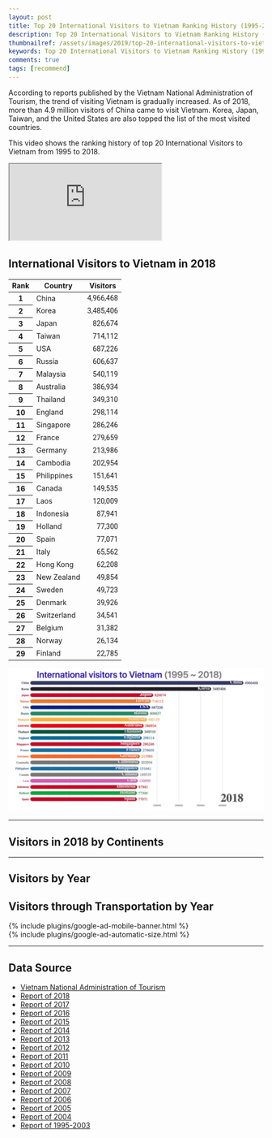 ```yaml
---
layout: post
title: Top 20 International Visitors to Vietnam Ranking History (1995-2018)
description: Top 20 International Visitors to Vietnam Ranking History (1995-2018). China, Korea, Japan, Taiwan, and the United States are also topped the list of the most visited countries.
thumbnailref: /assets/images/2019/top-20-international-visitors-to-vietnam-ranking-history-from-1995-to-2018.png
keywords: Top 20 International Visitors to Vietnam Ranking History (1995-2018)
comments: true
tags: [recommend]
---
```


According to reports published by the Vietnam National Administration of Tourism, the trend of visiting Vietnam is gradually increased. As of 2018, more than 4.9 million visitors of China came to visit Vietnam. Korea, Japan, Taiwan, and the United States are also topped the list of the most visited countries.

This video shows the ranking history of top 20 International Visitors to Vietnam from 1995 to 2018.

<div class="embed-responsive embed-responsive-16by9">
  <iframe class="embed-responsive-item" src="https://www.youtube.com/embed/tNWlx-lMMr8" allowfullscreen></iframe>
</div>

<i class="mt-5"></i>

## International Visitors to Vietnam in 2018

<link href="https://fonts.googleapis.com/css?family=Roboto" rel="stylesheet">
<style>
.visitors-ranking tbody tr td:last-child {text-align: right;font-family: 'Roboto', sans-serif;}
</style>
<table class="visitors-ranking table table-striped table-sm">
  <thead>
    <tr>
      <th>Rank</th>
      <th>Country</th>
      <th>Visitors</th>
    </tr>
  </thead>
  <tbody>
    <tr><th>1</th><td>China</td><td>4,966,468</td></tr>
    <tr><th>2</th><td>Korea</td><td>3,485,406</td></tr>
    <tr><th>3</th><td>Japan</td><td>826,674</td></tr>
    <tr><th>4</th><td>Taiwan</td><td>714,112</td></tr>
    <tr><th>5</th><td>USA</td><td>687,226</td></tr>
    <tr><th>6</th><td>Russia</td><td>606,637</td></tr>
    <tr><th>7</th><td>Malaysia</td><td>540,119</td></tr>
    <tr><th>8</th><td>Australia</td><td>386,934</td></tr>
    <tr><th>9</th><td>Thailand</td><td>349,310</td></tr>
    <tr><th>10</th><td>England</td><td>298,114</td></tr>
    <tr><th>11</th><td>Singapore</td><td>286,246</td></tr>
    <tr><th>12</th><td>France</td><td>279,659</td></tr>
    <tr><th>13</th><td>Germany</td><td>213,986</td></tr>
    <tr><th>14</th><td>Cambodia</td><td>202,954</td></tr>
    <tr><th>15</th><td>Philippines</td><td>151,641</td></tr>
    <tr><th>16</th><td>Canada</td><td>149,535</td></tr>
    <tr><th>17</th><td>Laos</td><td>120,009</td></tr>
    <tr><th>18</th><td>Indonesia</td><td>87,941</td></tr>
    <tr><th>19</th><td>Holland</td><td>77,300</td></tr>
    <tr><th>20</th><td>Spain</td><td>77,071</td></tr>
    <tr><th>21</th><td>Italy</td><td>65,562</td></tr>
    <tr><th>22</th><td>Hong Kong</td><td>62,208</td></tr>
    <tr><th>23</th><td>New Zealand</td><td>49,854</td></tr>
    <tr><th>24</th><td>Sweden </td><td>49,723</td></tr>
    <tr><th>25</th><td>Denmark</td><td>39,926</td></tr>
    <tr><th>26</th><td>Switzerland</td><td>34,541</td></tr>
    <tr><th>27</th><td>Belgium</td><td>31,382</td></tr>
    <tr><th>28</th><td>Norway </td><td>26,134</td></tr>
    <tr><th>29</th><td>Finland</td><td>22,785</td></tr>
  </tbody>
</table>

![Top 20 International Visitors to Vietnam Ranking History (1995-2018)](/assets/images/2019/top-20-international-visitors-to-vietnam-ranking-history-from-1995-to-2018.png)

---

<script src="/assets/js/Chart.min.js"></script>

<script>
window.chartColors = {
  red: 'rgb(255, 99, 132)',
  orange: 'rgb(255, 159, 64)',
  yellow: 'rgb(255, 205, 86)',
  green: 'rgb(75, 192, 192)',
  blue: 'rgb(54, 162, 235)',
  purple: 'rgb(153, 102, 255)',
  grey: 'rgb(201, 203, 207)'
};
</script>

## Visitors in 2018 by Continents

<canvas id="Visitors2018ByContinents" class="embed-responsive embed-responsive-16by9"></canvas>
<script>
  var ctx = document.getElementById("Visitors2018ByContinents").getContext('2d');
  var myDoughnutChart = new Chart(ctx, {
      type: 'doughnut',
      data: {
        datasets: [{
          data: [
            12075466,
            903830,
            2037915,
            437819,
            42761,
          ],
          backgroundColor: [
            window.chartColors.red,
            window.chartColors.orange,
            window.chartColors.yellow,
            window.chartColors.green,
            window.chartColors.blue,
          ],
          label: 'Dataset 1'
        }],
        labels: [
          'Asia',
          'America',
          'Europe',
          'Oceania',
          'Africa'
        ]
      },
      options: {
        responsive: true,
        legend: {
          position: 'top',
        },
        animation: {
          animateScale: true,
          animateRotate: true
        }
      }
  });
</script>

---

## Visitors by Year

<canvas id="VisitorsByYear" class="embed-responsive embed-responsive-16by9"></canvas>
<script>
var ctx = document.getElementById("VisitorsByYear").getContext('2d');
var myChart = new Chart(ctx, {
    type: 'line',
    data: {
        labels: ["1995","1996","1997","1998","1999","2000","2001","2002","2003","2004","2005","2006","2007","2008","2009","2010","2011","2012","2013","2014","2015","2016","2017","2018"],
        datasets: [{
            label: 'Visitors',
            data: [1351300,1607200,1715600,1520100,1781800,2140100,2330800,2628200,2429600,2927876,3467757,3583486,4171564,4253740,3772359,5049855,6014032,6847678,7572352,7874312,7943651,10012735,12922151,15497791],
            backgroundColor: 'rgba(54, 162, 235, 0.2)',
            borderColor: 'rgba(54, 162, 235, 1)',
            borderWidth: 1
        }]
    }
});
</script>

## Visitors through Transportation by Year

<canvas id="VisitorsThroughTransportationByYear" class="embed-responsive embed-responsive-16by9"></canvas>
<script>
let mode = 'index';
let intersect = true
var ctx = document.getElementById("VisitorsThroughTransportationByYear").getContext('2d');
var myChart = new Chart(ctx, {
    type: 'line',
    data: {
        labels: ["1995","1996","1997","1998","1999","2000","2001","2002","2003","2004","2005","2006","2007","2008","2009","2010","2011","2012","2013","2014","2015","2016","2017","2018"],
        datasets: [{
          label: 'by air',
          data: [1206800,939600,1033700,873700,1022100,1113100,1294500,1540300,1394800,1821595,,2702430,3261941,3283237,3025625,4061712,5031586,5575904,5979953,6220175,6271250,8260623,10910297,12484987],
          backgroundColor: 'rgba(255, 206, 86, 0.2)',
          borderColor: 'rgba(255, 206, 86, 1)',
          borderWidth: 1
        },{
          label: 'by sea',
          data: [21700,161900,131500,157200,187900,256100,284700,309100,241500,263362,,224081,224389,157198,65934,50500,46321,285546,193261,47583,169839,284855,258836,215306],
          backgroundColor: 'rgba(255, 99, 132, 0.2)',
          borderColor: 'rgba(255,99,132,1)',
          borderWidth: 1
        },{
          label: 'by road',
          data: [122800,505700,550400,489300,571800,770900,751600,778800,793300,842919,,656975,685234,813305,680800,937643,936125,986228,1399138,1606554,1502562,1467257,1753018,2797498],
          backgroundColor: 'rgba(75, 192, 192, 0.2)',
          borderColor: 'rgba(75, 192, 192, 1)',
          borderWidth: 1
        }]
    },
    options: {
      responsive: true,
      tooltips: {
        mode: mode,
        intersect: intersect,
      },
      hover: {
        mode: mode,
        intersect: intersect
      },
    }
});
</script>

<div class="col-12 my-3 mobile-banner">{% include plugins/google-ad-mobile-banner.html %}</div>
<div class="col-12 my-3 desktop-banner">{% include plugins/google-ad-automatic-size.html %}</div>

---

## Data Source
* <a href="http://vietnamtourism.gov.vn" target="_blank" rel="nofollow">Vietnam National Administration of Tourism</a>
* <a href="http://vietnamtourism.gov.vn/english/index.php/items/13551" target="_blank" rel="nofollow">Report of 2018</a>
* <a href="http://vietnamtourism.gov.vn/english/index.php/items/12453" target="_blank" rel="nofollow">Report of 2017</a>
* <a href="http://vietnamtourism.gov.vn/english/index.php/items/11311" target="_blank" rel="nofollow">Report of 2016</a>
* <a href="http://vietnamtourism.gov.vn/english/index.php/items/9968" target="_blank" rel="nofollow">Report of 2015</a>
* <a href="http://vietnamtourism.gov.vn/english/index.php/items/8149" target="_blank" rel="nofollow">Report of 2014</a>
* <a href="http://vietnamtourism.gov.vn/english/index.php/items/6709" target="_blank" rel="nofollow">Report of 2013</a>
* <a href="http://vietnamtourism.gov.vn/english/index.php/items/5425" target="_blank" rel="nofollow">Report of 2012</a>
* <a href="http://vietnamtourism.gov.vn/english/index.php/items/4286" target="_blank" rel="nofollow">Report of 2011</a>
* <a href="http://vietnamtourism.gov.vn/english/index.php/items/3248" target="_blank" rel="nofollow">Report of 2010</a>
* <a href="http://vietnamtourism.gov.vn/english/index.php/items/2096" target="_blank" rel="nofollow">Report of 2009</a>
* <a href="http://vietnamtourism.gov.vn/english/index.php/items/1257" target="_blank" rel="nofollow">Report of 2008</a>
* <a href="http://vietnamtourism.gov.vn/english/index.php/items/1264" target="_blank" rel="nofollow">Report of 2007</a>
* <a href="http://vietnamtourism.gov.vn/english/index.php/items/6718" target="_blank" rel="nofollow">Report of 2006</a>
* <a href="http://vietnamtourism.gov.vn/english/index.php/items/348" target="_blank" rel="nofollow">Report of 2005</a>
* <a href="http://vietnamtourism.gov.vn/english/index.php/items/360" target="_blank" rel="nofollow">Report of 2004</a>
* <a href="http://vietnamtourism.gov.vn/english/index.php/items/489" target="_blank" rel="nofollow">Report of 1995-2003</a>